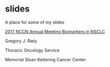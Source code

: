 # slides

A place for some of my slides

<a href="https://github.com/rielyg/slides/blob/master/RIELY%20NCCN%20AC%202017%20BIOMARKERS.pptx">2017 NCCN Annual Meeting Biomarkers in NSCLC</a>

<p>Gregory J. Riely</p>
<p>Thoracic Oncology Service</p>
<p>Memorial Sloan Kettering Cancer Center</p>

